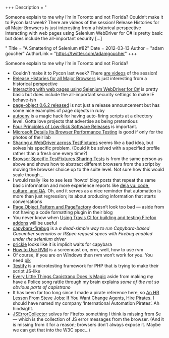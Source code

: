 +++
Description = "<p>Someone explain to me why I’m in Toronto and not Florida? Couldn’t make it to Pycon last week? There are videos of the session! Release Histories for all Major Browsers is just interesting from a historical perspective Interacting with web pages using Selenium WebDriver for C# is pretty basic but does include the all-important security […]</p>"
Title = "A Smattering of Selenium #82"
Date = 2012-03-13
Author = "adam goucher"
AuthorLink = "https://twitter.com/adamgoucher"
+++

<p>Someone explain to me why I&#8217;m in Toronto and not Florida?</p>
<ul>
<li>Couldn&#8217;t make it to Pycon last week? There <a href="http://pyvideo.org/category/17/pycon-us-2012">are videos</a> of the session!</li>
<li><a href="http://www.impressivewebs.com/release-history-major-browsers/">Release Histories for all Major Browsers</a> is just interesting from a historical perspective</li>
<li><a href="http://www.jimmycollins.org/blog/?p=583">Interacting with web pages using Selenium WebDriver for C#</a> is pretty basic but does include the all-important security settings to make IE behave-ish</li>
<li><a href="http://www.cheezyworld.com/2012/02/23/page-object-0-6-2-released/">page-object 0.6.2 released</a> is not just a release announcement but has some nice examples of page objects in ruby</li>
<li><a href="https://github.com/kennethreitz/autoenv">autoenv</a> is a magic hack for having auto-firing scripts at a directory level. Gotta love projects that advertise as being pretentious</li>
<li><a href="http://www.informit.com/articles/printerfriendly.aspx?p=1833567">Four Principles of Low-Risk Software Releases</a> is important.</li>
<li><a href="http://www.pcmag.com/article2/0,2817,2400346,00.asp">Microsoft Details Its Browser Performance Testing</a> is good if only for the photos of their lab</li>
<li><a href="http://www.tomdupont.net/2012/02/sharing-webdriver-across-testfixtures.html">Sharing a WebDriver across TestFixtures</a> seems like a bad idea, but solves his specific problem. (Could it be solved with a specified profile rather than a fresh one every time?)</li>
<li><a href="http://www.tomdupont.net/2012/02/browser-specific-testfixtures-sharing.html">Browser Specific TestFixtures Sharing Tests</a> is from the same person as above and shows how to abstract different browsers from the script by moving the browser choice up to the suite level. Not sure how this would scale though&#8230;</li>
<li>I would really like to see less &#8216;howto&#8217; blog posts that repeat the same basic information and more experience reports like <a href="http://chrismcmahonsblog.blogspot.com/2012/02/deja-vu-code-culture-and-qa.html">deja vu: code, culture, and QA</a>. Oh, and it serves as a nice reminder that automation is more than just regression; its about producing information that starts conversations</li>
<li><a href="http://www.intexsoft.com/blog/item/34-selenium-webdriver-page-object-pattern-and-pagefactory.html">Page Object Pattern and PageFactory</a> doesn&#8217;t look too bad &#8212; aside from not having a code formatting plugin in their blog</li>
<li>You never know when <a href="http://www.theautomatedtester.co.uk/blog/2012/using-travis-ci-for-building-and-testing-firefox-addons.html">Using Travis CI for building and testing Firefox addons</a> will be useful</li>
<li><a href="https://github.com/jfirebaugh/capybara-firebug">capybara-firebug</a> is a <i>a dead-simple way to run Capybara-based Cucumber scenarios or RSpec request specs with Firebug enabled under the selenium driver</i></li>
<li><a href="https://github.com/ExtractMethod/prickle">prickle</a> looks like it is implicit waits for capybara</li>
<li><a href="http://screencasts.org/episodes/how-to-use-rvm">How to Use RVM</a> is a screencast on, erm, well, how to use rvm</li>
<li>Of course, if you are on Windows then rvm won&#8217;t work for you. You need <a href="https://github.com/vertiginous/pik">pik</a></li>
<li><a href="http://tutorialzine.com/2011/11/lets-write-some-tests-testify-php/">Testify</a> is a microtesting framework for PHP that is trying to make their script JS-like</li>
<li><a href="http://www.rubyfleebie.com/every-little-things-capistrano-does-is-magic/">Every Little Things Capistrano Does Is Magic</a> aside from making my have a Police song rattle through my brain explains <i>some of the not so obvious parts of capistrano</i></li>
<li>It has been far too long since I made a pirate reference here, so <a href="http://www.fastcodesign.com/1665840/an-hr-lesson-from-steve-jobs-if-you-want-change-agents-hire-pirates">An HR Lesson From Steve Jobs: If You Want Change Agents, Hire Pirates</a>. I should have named my company &#8216;International Automation Pirates&#8217;. Ah hindsight.</li>
<li><a href="https://github.com/mguillem/JSErrorCollector">JSErrorCollector</a> solves for Firefox something I think is missing from Se &#8212; which is the collection of JS error messages from the browser. (And it is missing from it for a reason; browsers don&#8217;t always expose it. Maybe we can get that into the W3C spec&#8230;)</li>
</ul>

